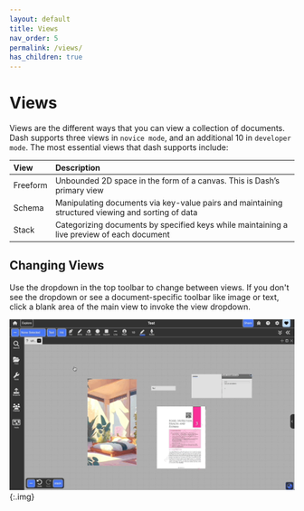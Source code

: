```yaml
---
layout: default
title: Views
nav_order: 5
permalink: /views/
has_children: true
---
```


# Views

Views are the different ways that you can view a collection of documents. Dash supports three views in `novice mode`, and an additional 10 in `developer mode`. The most essential views that dash supports include:

| View     | Description                                                                                       |
| :------- | :------------------------------------------------------------------------------------------------ |
| Freeform | Unbounded 2D space in the form of a canvas. This is Dash’s primary view                           |
| Schema   | Manipulating documents via key-value pairs and maintaining structured viewing and sorting of data |
| Stack    | Categorizing documents by specified keys while maintaining a live preview of each document        |

## Changing Views

Use the dropdown in the top toolbar to change between views. If you don't see the dropdown or see a document-specific toolbar like image or text, click a blank area of the main view to invoke the view dropdown.

![](../../assets/gifs/views/dash-change-view.gif){:.img}

<!--
Dash is a hypermedia system that supports the following documents in the [latest verison of Dash](https://browndash.com/login).

<div class="video">
    <iframe src="https://drive.google.com/file/d/1aepMLRz9_oGsYTG1ZY8n1uJDqL8bX3IX/preview" width="640" height="400" allow="autoplay" allowfullscreen="allowfullscreen"></iframe>
</div> -->
